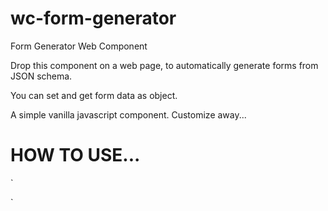 # wc-form-generator
Form Generator Web Component

Drop this component on a web page, to automatically generate forms from JSON schema.

You can set and get form data as object.

A simple vanilla javascript component. Customize away...

# HOW TO USE...

`<wc-form id="myform"></wc-form>

<script>

var myformschema = [{
  "id": "test1",
  "label": "helo",
  "type": "text"
},
{
  "id": "test2",
  "label": "welcome",
  "type": "dropdown",
  "choices": [0,2,3]
},
{
  "id": "test3",
  "label": "bye",
  "type": "checkbox",
  "choices": [4,5,6]
}

var myformdata = {"test1":"steve","test2":"3","test3":["4","6"]};

//Draw my form
document.getElementById("myform").drawForm( JSON.parse(myformschema) );

//Fill my form
document.getElementById("myform").setData( JSON.parse(myformdata) );

//Get my form data
var data = document.getElementById("myform").getData();

</script>`
